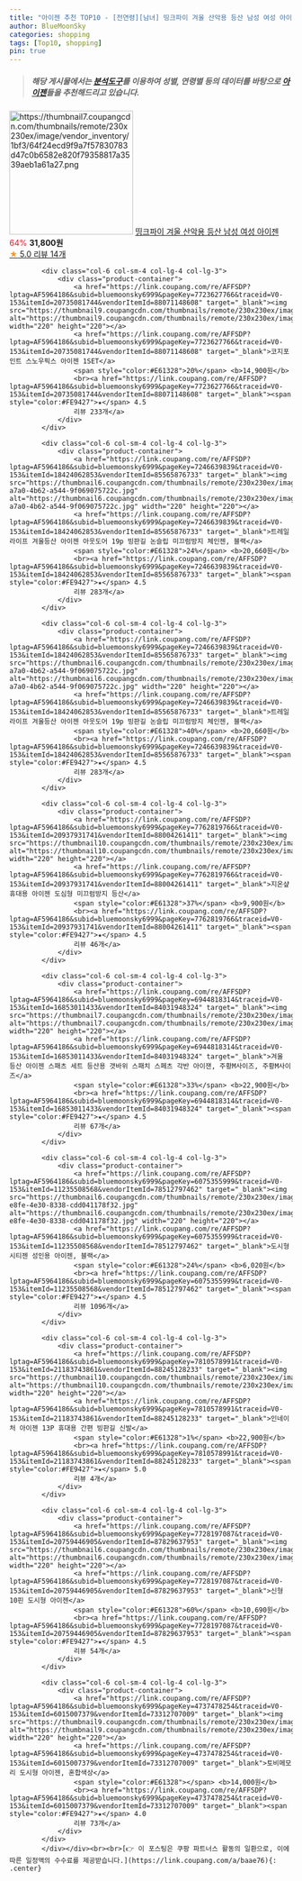 ```yaml
---
title: "아이젠 추천 TOP10 - [전연령][남녀] 띵크파이 겨울 산악용 등산 남성 여성 아이젠"
author: BlueMoonSky
categories: shopping
tags: [Top10, shopping]
pin: true
---
```


> ##### 해당 게시물에서는 [**분석도구**](https://itemscout.io/)를 이용하여 **성별**, **연령별** 등의 데이터를 바탕으로 [**아이젠**](https://link.coupang.com/a/baae76)들을 추천해드리고 있습니다.
<div class="container"><div class="row">
            <div class="col-6 col-sm-4 col-lg-4 col-lg-3">
                <div class="product-container">
                    <a href="https://link.coupang.com/re/AFFSDP?lptag=AF5964186&subid=bluemoonsky6999&pageKey=7694898713&traceid=V0-153&itemId=20586660273&vendorItemId=87661593320" target="_blank"><img src="https://thumbnail7.coupangcdn.com/thumbnails/remote/230x230ex/image/vendor_inventory/1bf3/64f24ecd9f9a7f57830783d47c0b6582e820f79358817a3539aeb1a61a27.png" alt="https://thumbnail7.coupangcdn.com/thumbnails/remote/230x230ex/image/vendor_inventory/1bf3/64f24ecd9f9a7f57830783d47c0b6582e820f79358817a3539aeb1a61a27.png" width="220" height="220"></a>
                    <a href="https://link.coupang.com/re/AFFSDP?lptag=AF5964186&subid=bluemoonsky6999&pageKey=7694898713&traceid=V0-153&itemId=20586660273&vendorItemId=87661593320" target="_blank">띵크파이 겨울 산악용 등산 남성 여성 아이젠</a>
                    <span style="color:#E61328">64%</span> <b>31,800원</b>
                    <br><a href="https://link.coupang.com/re/AFFSDP?lptag=AF5964186&subid=bluemoonsky6999&pageKey=7694898713&traceid=V0-153&itemId=20586660273&vendorItemId=87661593320" target="_blank"><span style="color:#FE9427">★</span> 5.0
                    리뷰 14개</a>
                </div>
            </div>
            
            <div class="col-6 col-sm-4 col-lg-4 col-lg-3">
                <div class="product-container">
                    <a href="https://link.coupang.com/re/AFFSDP?lptag=AF5964186&subid=bluemoonsky6999&pageKey=7723627766&traceid=V0-153&itemId=20735081744&vendorItemId=88071148608" target="_blank"><img src="https://thumbnail9.coupangcdn.com/thumbnails/remote/230x230ex/image/vendor_inventory/4bab/8b54fcd83fd02a7770c7b8ac4597668ab24db1b14efd68ee440248e8e637.jpg" alt="https://thumbnail9.coupangcdn.com/thumbnails/remote/230x230ex/image/vendor_inventory/4bab/8b54fcd83fd02a7770c7b8ac4597668ab24db1b14efd68ee440248e8e637.jpg" width="220" height="220"></a>
                    <a href="https://link.coupang.com/re/AFFSDP?lptag=AF5964186&subid=bluemoonsky6999&pageKey=7723627766&traceid=V0-153&itemId=20735081744&vendorItemId=88071148608" target="_blank">코지포인트 스노우픽스 아이젠 1SET</a>
                    <span style="color:#E61328">20%</span> <b>14,900원</b>
                    <br><a href="https://link.coupang.com/re/AFFSDP?lptag=AF5964186&subid=bluemoonsky6999&pageKey=7723627766&traceid=V0-153&itemId=20735081744&vendorItemId=88071148608" target="_blank"><span style="color:#FE9427">★</span> 4.5
                    리뷰 233개</a>
                </div>
            </div>
            
            <div class="col-6 col-sm-4 col-lg-4 col-lg-3">
                <div class="product-container">
                    <a href="https://link.coupang.com/re/AFFSDP?lptag=AF5964186&subid=bluemoonsky6999&pageKey=7246639839&traceid=V0-153&itemId=18424062853&vendorItemId=85565876733" target="_blank"><img src="https://thumbnail6.coupangcdn.com/thumbnails/remote/230x230ex/image/retail/images/2023/04/05/17/8/50d75af0-a7a0-4b62-a544-9f069075722c.jpg" alt="https://thumbnail6.coupangcdn.com/thumbnails/remote/230x230ex/image/retail/images/2023/04/05/17/8/50d75af0-a7a0-4b62-a544-9f069075722c.jpg" width="220" height="220"></a>
                    <a href="https://link.coupang.com/re/AFFSDP?lptag=AF5964186&subid=bluemoonsky6999&pageKey=7246639839&traceid=V0-153&itemId=18424062853&vendorItemId=85565876733" target="_blank">트레일라이프 겨울등산 아이젠 아웃도어 19p 빙판길 논슬립 미끄럼방지 체인젠, 블랙</a>
                    <span style="color:#E61328">24%</span> <b>20,660원</b>
                    <br><a href="https://link.coupang.com/re/AFFSDP?lptag=AF5964186&subid=bluemoonsky6999&pageKey=7246639839&traceid=V0-153&itemId=18424062853&vendorItemId=85565876733" target="_blank"><span style="color:#FE9427">★</span> 4.5
                    리뷰 283개</a>
                </div>
            </div>
            
            <div class="col-6 col-sm-4 col-lg-4 col-lg-3">
                <div class="product-container">
                    <a href="https://link.coupang.com/re/AFFSDP?lptag=AF5964186&subid=bluemoonsky6999&pageKey=7246639839&traceid=V0-153&itemId=18424062853&vendorItemId=85565876733" target="_blank"><img src="https://thumbnail6.coupangcdn.com/thumbnails/remote/230x230ex/image/retail/images/2023/04/05/17/8/50d75af0-a7a0-4b62-a544-9f069075722c.jpg" alt="https://thumbnail6.coupangcdn.com/thumbnails/remote/230x230ex/image/retail/images/2023/04/05/17/8/50d75af0-a7a0-4b62-a544-9f069075722c.jpg" width="220" height="220"></a>
                    <a href="https://link.coupang.com/re/AFFSDP?lptag=AF5964186&subid=bluemoonsky6999&pageKey=7246639839&traceid=V0-153&itemId=18424062853&vendorItemId=85565876733" target="_blank">트레일라이프 겨울등산 아이젠 아웃도어 19p 빙판길 논슬립 미끄럼방지 체인젠, 블랙</a>
                    <span style="color:#E61328">40%</span> <b>20,660원</b>
                    <br><a href="https://link.coupang.com/re/AFFSDP?lptag=AF5964186&subid=bluemoonsky6999&pageKey=7246639839&traceid=V0-153&itemId=18424062853&vendorItemId=85565876733" target="_blank"><span style="color:#FE9427">★</span> 4.5
                    리뷰 283개</a>
                </div>
            </div>
            
            <div class="col-6 col-sm-4 col-lg-4 col-lg-3">
                <div class="product-container">
                    <a href="https://link.coupang.com/re/AFFSDP?lptag=AF5964186&subid=bluemoonsky6999&pageKey=7762819766&traceid=V0-153&itemId=20937931741&vendorItemId=88004261411" target="_blank"><img src="https://thumbnail10.coupangcdn.com/thumbnails/remote/230x230ex/image/vendor_inventory/c5fa/801dbcc36627e198a2660027b183dadbb303742b019cc6975348f6454cd9.jpg" alt="https://thumbnail10.coupangcdn.com/thumbnails/remote/230x230ex/image/vendor_inventory/c5fa/801dbcc36627e198a2660027b183dadbb303742b019cc6975348f6454cd9.jpg" width="220" height="220"></a>
                    <a href="https://link.coupang.com/re/AFFSDP?lptag=AF5964186&subid=bluemoonsky6999&pageKey=7762819766&traceid=V0-153&itemId=20937931741&vendorItemId=88004261411" target="_blank">지온샾 휴대용 아이젠 도심형 미끄럼방지 등산</a>
                    <span style="color:#E61328">37%</span> <b>9,900원</b>
                    <br><a href="https://link.coupang.com/re/AFFSDP?lptag=AF5964186&subid=bluemoonsky6999&pageKey=7762819766&traceid=V0-153&itemId=20937931741&vendorItemId=88004261411" target="_blank"><span style="color:#FE9427">★</span> 4.5
                    리뷰 46개</a>
                </div>
            </div>
            
            <div class="col-6 col-sm-4 col-lg-4 col-lg-3">
                <div class="product-container">
                    <a href="https://link.coupang.com/re/AFFSDP?lptag=AF5964186&subid=bluemoonsky6999&pageKey=6944818314&traceid=V0-153&itemId=16853011433&vendorItemId=84031948324" target="_blank"><img src="https://thumbnail7.coupangcdn.com/thumbnails/remote/230x230ex/image/vendor_inventory/9b67/bd6d8c01c9e35c580015b984c4fd75c9bc3f0d14aae92991ca8ac49667ee.jpg" alt="https://thumbnail7.coupangcdn.com/thumbnails/remote/230x230ex/image/vendor_inventory/9b67/bd6d8c01c9e35c580015b984c4fd75c9bc3f0d14aae92991ca8ac49667ee.jpg" width="220" height="220"></a>
                    <a href="https://link.coupang.com/re/AFFSDP?lptag=AF5964186&subid=bluemoonsky6999&pageKey=6944818314&traceid=V0-153&itemId=16853011433&vendorItemId=84031948324" target="_blank">겨울 등산 아이젠 스패츠 세트 등산용 갯바위 스패치 스페츠 각반 아이잰, 주황M사이즈, 주황M사이즈</a>
                    <span style="color:#E61328">33%</span> <b>22,900원</b>
                    <br><a href="https://link.coupang.com/re/AFFSDP?lptag=AF5964186&subid=bluemoonsky6999&pageKey=6944818314&traceid=V0-153&itemId=16853011433&vendorItemId=84031948324" target="_blank"><span style="color:#FE9427">★</span> 4.5
                    리뷰 67개</a>
                </div>
            </div>
            
            <div class="col-6 col-sm-4 col-lg-4 col-lg-3">
                <div class="product-container">
                    <a href="https://link.coupang.com/re/AFFSDP?lptag=AF5964186&subid=bluemoonsky6999&pageKey=6075355999&traceid=V0-153&itemId=11235508568&vendorItemId=78512797462" target="_blank"><img src="https://thumbnail6.coupangcdn.com/thumbnails/remote/230x230ex/image/retail/images/2021/09/10/17/6/b69b2d33-e8fe-4e30-8338-cdd041178f32.jpg" alt="https://thumbnail6.coupangcdn.com/thumbnails/remote/230x230ex/image/retail/images/2021/09/10/17/6/b69b2d33-e8fe-4e30-8338-cdd041178f32.jpg" width="220" height="220"></a>
                    <a href="https://link.coupang.com/re/AFFSDP?lptag=AF5964186&subid=bluemoonsky6999&pageKey=6075355999&traceid=V0-153&itemId=11235508568&vendorItemId=78512797462" target="_blank">도시형 시티젠 성인용 아이젠, 블랙</a>
                    <span style="color:#E61328">24%</span> <b>6,020원</b>
                    <br><a href="https://link.coupang.com/re/AFFSDP?lptag=AF5964186&subid=bluemoonsky6999&pageKey=6075355999&traceid=V0-153&itemId=11235508568&vendorItemId=78512797462" target="_blank"><span style="color:#FE9427">★</span> 4.5
                    리뷰 1096개</a>
                </div>
            </div>
            
            <div class="col-6 col-sm-4 col-lg-4 col-lg-3">
                <div class="product-container">
                    <a href="https://link.coupang.com/re/AFFSDP?lptag=AF5964186&subid=bluemoonsky6999&pageKey=7810578991&traceid=V0-153&itemId=21183743861&vendorItemId=88245128233" target="_blank"><img src="https://thumbnail10.coupangcdn.com/thumbnails/remote/230x230ex/image/vendor_inventory/35e2/0ec1fc2269efe05f8618dd44fdb6441d722c3ff97ed49ab13e94006db6e6.jpg" alt="https://thumbnail10.coupangcdn.com/thumbnails/remote/230x230ex/image/vendor_inventory/35e2/0ec1fc2269efe05f8618dd44fdb6441d722c3ff97ed49ab13e94006db6e6.jpg" width="220" height="220"></a>
                    <a href="https://link.coupang.com/re/AFFSDP?lptag=AF5964186&subid=bluemoonsky6999&pageKey=7810578991&traceid=V0-153&itemId=21183743861&vendorItemId=88245128233" target="_blank">인네이처 아이젠 13P 휴대용 간편 빙판길 신발</a>
                    <span style="color:#E61328">1%</span> <b>22,900원</b>
                    <br><a href="https://link.coupang.com/re/AFFSDP?lptag=AF5964186&subid=bluemoonsky6999&pageKey=7810578991&traceid=V0-153&itemId=21183743861&vendorItemId=88245128233" target="_blank"><span style="color:#FE9427">★</span> 5.0
                    리뷰 4개</a>
                </div>
            </div>
            
            <div class="col-6 col-sm-4 col-lg-4 col-lg-3">
                <div class="product-container">
                    <a href="https://link.coupang.com/re/AFFSDP?lptag=AF5964186&subid=bluemoonsky6999&pageKey=7728197087&traceid=V0-153&itemId=20759446905&vendorItemId=87829637953" target="_blank"><img src="https://thumbnail6.coupangcdn.com/thumbnails/remote/230x230ex/image/vendor_inventory/df8a/5f70ab059199071e36615d7e6738c5c1683b0bf93650b7f3d74208094e89.jpg" alt="https://thumbnail6.coupangcdn.com/thumbnails/remote/230x230ex/image/vendor_inventory/df8a/5f70ab059199071e36615d7e6738c5c1683b0bf93650b7f3d74208094e89.jpg" width="220" height="220"></a>
                    <a href="https://link.coupang.com/re/AFFSDP?lptag=AF5964186&subid=bluemoonsky6999&pageKey=7728197087&traceid=V0-153&itemId=20759446905&vendorItemId=87829637953" target="_blank">신형 10핀 도시형 아이젠</a>
                    <span style="color:#E61328">60%</span> <b>10,690원</b>
                    <br><a href="https://link.coupang.com/re/AFFSDP?lptag=AF5964186&subid=bluemoonsky6999&pageKey=7728197087&traceid=V0-153&itemId=20759446905&vendorItemId=87829637953" target="_blank"><span style="color:#FE9427">★</span> 4.5
                    리뷰 54개</a>
                </div>
            </div>
            
            <div class="col-6 col-sm-4 col-lg-4 col-lg-3">
                <div class="product-container">
                    <a href="https://link.coupang.com/re/AFFSDP?lptag=AF5964186&subid=bluemoonsky6999&pageKey=4737478254&traceid=V0-153&itemId=6015007379&vendorItemId=73312707009" target="_blank"><img src="https://thumbnail9.coupangcdn.com/thumbnails/remote/230x230ex/image/rs_quotation_api/zdbtlw1i/59c1883e564b43cdbdbc8b289ad6f73f.jpg" alt="https://thumbnail9.coupangcdn.com/thumbnails/remote/230x230ex/image/rs_quotation_api/zdbtlw1i/59c1883e564b43cdbdbc8b289ad6f73f.jpg" width="220" height="220"></a>
                    <a href="https://link.coupang.com/re/AFFSDP?lptag=AF5964186&subid=bluemoonsky6999&pageKey=4737478254&traceid=V0-153&itemId=6015007379&vendorItemId=73312707009" target="_blank">토비메모리 도시형 아이젠, 혼합색상</a>
                    <span style="color:#E61328"></span> <b>14,000원</b>
                    <br><a href="https://link.coupang.com/re/AFFSDP?lptag=AF5964186&subid=bluemoonsky6999&pageKey=4737478254&traceid=V0-153&itemId=6015007379&vendorItemId=73312707009" target="_blank"><span style="color:#FE9427">★</span> 4.0
                    리뷰 73개</a>
                </div>
            </div>
            </div></div><br><br>[👉 이 포스팅은 쿠팡 파트너스 활동의 일환으로, 이에 따른 일정액의 수수료를 제공받습니다.](https://link.coupang.com/a/baae76){: .center}